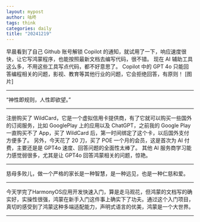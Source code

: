 ```yaml
---
layout: mypost
author: 咕咚
tags: think
categories: daily
title: "20241219"
---
```


早晨看到了自己 Github 账号解锁 Copilot 的通知，就试用了一下，响应速度很快，让它写鸿蒙程序，也能按照最新文档去编写代码，很不错。
现在 AI 辅助工具这么多，不用这些工具写点代码，都不好意思了。
Copilot 中的 GPT 4o 只能回答编程相关的问题，影视、教育等其他行业的问题，它会拒绝回答，有原则！
[图片]


---
“神性即规则，人性即欲望。”

---
注册购买了 WildCard，它是一个虚拟信用卡提供商，有了它就可以购买一些国外的订阅服务，比如 GooglePlay 上的应用以及 ChatGPT，之前我的 Google Play 一直购买不了 App，买了 WildCard 后，第一时间绑定了这个卡，以后国外支付方便多了。
另外，今天花了 20 刀，买了 POE 一个月的会员，这是首次为 AI 付费，主要还是是 GPT4o 速度、回答问题的全面性太棒了。
其他 AI 服务商学习能力感觉弱很多，尤其是让 GPT4o 回答鸿蒙相关的问题，惊艳。

---
慈母多败儿，做一个严格的家长是一种智慧，是一种远见，也是一种仁慈和爱。

---
今天学完了HarmonyOS应用开发快速入门，算是走马观花，但鸿蒙的文档写的确实好，实操性很强，鸿蒙在新手入门这件事上确实下了功夫。通过这个入门项目，真切的感受到了鸿蒙这种多端适配能力，声明式语言的优美，鸿蒙是一个大世界。

---